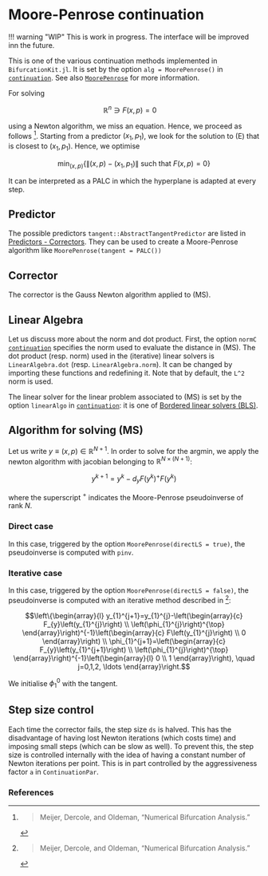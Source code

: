 # Moore-Penrose continuation

!!! warning "WIP"
    This is work in progress. The interface will be improved inn the future.

This is one of the various continuation methods implemented in `BifurcationKit.jl`. It is set by the option `alg = MoorePenrose()` in [`continuation`](@ref). See also [`MoorePenrose`](@ref) for more information.

For solving

$$\mathbb R^n\ni F(x,p) = 0 \quad\tag{E}$$

using a Newton algorithm, we miss an equation. Hence, we proceed as follows [^Meijer]. Starting from a predictor $(x_1,p_1)$, we look for the solution to (E) that is closest to $(x_1,p_1)$. Hence, we optimise

$$\min_{(x,p)} \{ \|(x,p)-(x_1,p_1)\| \text{ such that } F(x,p)=0\} \tag{MS}$$  

It can be interpreted as a PALC in which the hyperplane is adapted at every step.  

## Predictor

The possible predictors `tangent::AbstractTangentPredictor` are listed in [Predictors - Correctors](@ref). They can be used to create a Moore-Penrose algorithm  like `MoorePenrose(tangent = PALC())`

## Corrector

The corrector is the Gauss Newton algorithm applied to (MS).

## Linear Algebra

Let us discuss more about the norm and dot product. First, the option `normC` [`continuation`](@ref) specifies the norm used to evaluate the distance in (MS). The dot product (resp. norm) used in the (iterative) linear solvers is `LinearAlgebra.dot` (resp. `LinearAlgebra.norm`). It can be changed by importing these functions and redefining it. Note that by default, the ``L^2`` norm is used.

The linear solver for the linear problem associated to (MS) is set by the option `linearAlgo` in [`continuation`](@ref): it is one of [Bordered linear solvers (BLS)](@ref).

## Algorithm for solving (MS)

Let us write $y\equiv(x,p)\in\mathbb R^{N+1}$.
In order to solve for the argmin, we apply the newton algorithm with jacobian belonging to $\mathbb R^{N\times (N+1)}$:

$$y^{k+1} = y^k -d_yF(y^k)^+F(y^k)$$

where the superscript $^+$ indicates the Moore-Penrose pseudoinverse of rank $N$.

### Direct case
In this case, triggered by the option `MoorePenrose(directLS = true)`, the pseudoinverse is computed with `pinv`.

### Iterative case
In this case, triggered by the option `MoorePenrose(directLS = false)`, the pseudoinverse is computed with an iterative method described in [^Meijer]:

$$\left\{\begin{array}{l}
y_{1}^{j+1}=y_{1}^{j}-\left(\begin{array}{c}
F_{y}\left(y_{1}^{j}\right) \\
\left(\phi_{1}^{j}\right)^{\top}
\end{array}\right)^{-1}\left(\begin{array}{c}
F\left(y_{1}^{j}\right) \\
0
\end{array}\right) \\
\phi_{1}^{j+1}=\left(\begin{array}{c}
F_{y}\left(y_{1}^{j+1}\right) \\
\left(\phi_{1}^{j}\right)^{\top}
\end{array}\right)^{-1}\left(\begin{array}{l}
0 \\
1
\end{array}\right), \quad j=0,1,2, \ldots
\end{array}\right.$$

We initialise $\phi_1^0$ with the tangent.


## Step size control

Each time the corrector fails, the step size ``ds`` is halved. This has the disadvantage of having lost Newton iterations (which costs time) and imposing small steps (which can be slow as well). To prevent this, the step size is controlled internally with the idea of having a constant number of Newton iterations per point. This is in part controlled by the aggressiveness factor `a` in `ContinuationPar`.


### References

[^Meijer]:> Meijer, Dercole, and Oldeman, “Numerical Bifurcation Analysis.”

